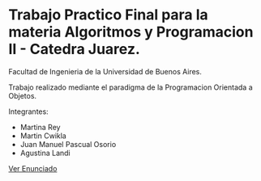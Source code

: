 # Trabajo Practico Final para la materia Algoritmos y Programacion II - Catedra Juarez.
Facultad de Ingenieria de la Universidad de Buenos Aires. <br>

Trabajo realizado mediante el paradigma de la Programacion Orientada a Objetos. <br>

Integrantes:
- Martina Rey
- Martin Cwikla
- Juan Manuel Pascual Osorio
- Agustina Landi

[Ver Enunciado](https://github.com/agustinalandi1/TpFinal_Algo2/blob/main/El%20rescate%20perfecto%20(1).pdf)
